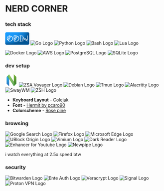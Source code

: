 # NERD CORNER

### tech stack

<img src="https://github.com/odin-lang/Odin/blob/master/misc/logo-slim.png" height="40" alt="Odin Logo"> <img src="https://upload.wikimedia.org/wikipedia/commons/thumb/0/05/Go_Logo_Blue.svg/330px-Go_Logo_Blue.svg.png" height="40" alt="Go Logo"> <img src="https://upload.wikimedia.org/wikipedia/commons/thumb/c/c3/Python-logo-notext.svg/115px-Python-logo-notext.svg.png" height="40" alt="Python Logo"> <img src="https://upload.wikimedia.org/wikipedia/commons/thumb/4/4b/Bash_Logo_Colored.svg/512px-Bash_Logo_Colored.svg.png" height="40" alt="Bash Logo"> <img src="https://upload.wikimedia.org/wikipedia/commons/thumb/c/cf/Lua-Logo.svg/250px-Lua-Logo.svg.png" height="40" alt="Lua Logo">

<img src="https://upload.wikimedia.org/wikipedia/commons/7/70/Docker_logo.png" height="40" alt="Docker Logo"> <img src="https://upload.wikimedia.org/wikipedia/commons/thumb/9/93/Amazon_Web_Services_Logo.svg/512px-Amazon_Web_Services_Logo.svg.png" height="40" alt="AWS Logo"> <img src="https://upload.wikimedia.org/wikipedia/commons/thumb/2/29/Postgresql_elephant.svg/540px-Postgresql_elephant.svg.png" height="40" alt="PostgreSQL Logo"> <img src="https://upload.wikimedia.org/wikipedia/commons/thumb/3/38/SQLite370.svg/382px-SQLite370.svg.png" height="40" alt="SQLite Logo"> 

### dev setup

<img src="https://raw.githubusercontent.com/github/explore/26674e638508ac4a4e113ee32d6755ebfa000569/topics/neovim/neovim.png" height="40" alt="Neovim Logo"> <img src="https://www.zsa.io/cdn-cgi/image/width=180,quality=80,format=auto/@voyager/images/navbar/voyager-logo.webp" height="40" alt="ZSA Voyager Logo"> <img src="https://upload.wikimedia.org/wikipedia/commons/thumb/6/66/Openlogo-debianV2.svg/230px-Openlogo-debianV2.svg.png" height="40" alt="Debian Logo"> <img src="https://upload.wikimedia.org/wikipedia/commons/thumb/e/e4/Tmux_logo.svg/608px-Tmux_logo.svg.png" height="40" alt="Tmux Logo"> <img src="https://upload.wikimedia.org/wikipedia/commons/thumb/9/90/Alacritty_logo.svg/270px-Alacritty_logo.svg.png" height="40" alt="Alacritty Logo"> <img src="https://avatars.githubusercontent.com/u/32400794?s=200&v=4" height="40" alt="SwayWM"> <img src="https://avatars.githubusercontent.com/u/101476126?v=4" alt="ZSH Logo" height="40">

- **Keyboard Layout** - [Colejak](https://github.com/james-orcales/colejak)
- **Font** - [Hermit by pcaro90](https://github.com/pcaro90/hermit)
- **Colorscheme** - [Rose pine](https://rosepinetheme.com/)

### browsing
<img src="https://upload.wikimedia.org/wikipedia/commons/thumb/c/c1/Google_%22G%22_logo.svg/240px-Google_%22G%22_logo.svg.png" alt="Google Search Logo" height="40"> <img src="https://upload.wikimedia.org/wikipedia/commons/thumb/a/a0/Firefox_logo%2C_2019.svg/250px-Firefox_logo%2C_2019.svg.png" alt="Firefox Logo" height="40"> <img src="https://upload.wikimedia.org/wikipedia/commons/thumb/7/7e/Microsoft_Edge_logo_%282019%29.png/250px-Microsoft_Edge_logo_%282019%29.png" alt="Microsoft Edge Logo" height="40"> <img src="https://upload.wikimedia.org/wikipedia/commons/thumb/0/05/UBlock_Origin.svg/128px-UBlock_Origin.svg.png" alt="UBlock Origin Logo" height="40"> <img src="https://store-images.s-microsoft.com/image/apps.53017.e2ccacad-d3e5-4c67-a4b3-023f0df06908.9474b4bf-a799-4bb4-967a-2ec6cbfbb287.44e0e326-e25f-4014-88b6-00766214199e" alt="Vimium Logo" height="40"> <img src="https://avatars.githubusercontent.com/u/38494721?v=4" alt="Dark Reader Logo" height="40"> <img src="https://lh3.googleusercontent.com/6PBcKpsoS15e2SUqMi6_KGBHsnvUdaRrRYXkHM3zkn5Zzj8TAEJp1_RtykaCfn1DCmyH9PJOKHrMbmtAOnQqtAU8aLs=s120" alt="Enhancer for Youtube Logo" height="40"> <img src="https://upload.wikimedia.org/wikipedia/commons/thumb/2/22/NewPipelogo.svg/205px-NewPipelogo.svg.png" alt="Newpipe Logo" height="40"> 

i watch everything at 2.5x speed btw

### security
<img src="https://play-lh.googleusercontent.com/-jz18EgBYlmeHlnsq_iltq6uLnYFtXAVR_gi_d0qEj0pANQ1MtrJIstJoCQtImlWKwc=s96" alt="Bitwarden Logo" height="40"> <img src="https://play-lh.googleusercontent.com/jl_cSsom5TPkeF2bvupXW1Tgq-Vj9v8GzSixzVNzT4BG1CraSndlP_VANi5E5Ns2fw=s96" alt="Ente Auth Logo" height="40"> <img src="https://avatars.githubusercontent.com/u/7925881?s=200&v=4" alt="Veracrypt Logo" height="40"> <img src="https://upload.wikimedia.org/wikipedia/commons/thumb/8/8d/Signal-Logo.svg/250px-Signal-Logo.svg.png" alt="Signal Logo" height="40"> <img src="https://play-lh.googleusercontent.com/hferjPeJ9_aWi_r5t8L0qOAwU4ZWAyduYmRkYodJOylRKwOxPI_117GzVSkAnhaNOw=w480-h960" alt="Proton VPN Logo" height="40">

<!--
<img src="" alt=" Logo" height="40">
